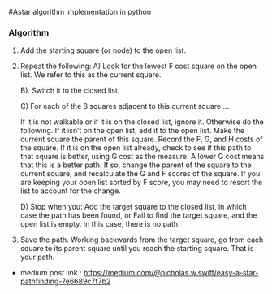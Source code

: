 #Astar algorithm implementation in python

### Algorithm


1. Add the starting square (or node) to the open list.
2. Repeat the following:
    A) Look for the lowest F cost square on the open list. We refer to this as the current square.
    
    B). Switch it to the closed list.
    
    C) For each of the 8 squares adjacent to this current square …
    
    If it is not walkable or if it is on the closed list, ignore it. Otherwise do the following.
    If it isn’t on the open list, add it to the open list. Make the current square the parent of this square. Record the F, G, and H costs of the square.
    If it is on the open list already, check to see if this path to that square is better, using G cost as the measure. A lower G cost means that this is a better path. If so, change the parent of the square to the current square, and recalculate the G and F scores of the square. If you are keeping your open list sorted by F score, you may need to resort the list to account for the change.
    
    D) Stop when you:
    Add the target square to the closed list, in which case the path has been found, or
    Fail to find the target square, and the open list is empty. In this case, there is no path.
3. Save the path. Working backwards from the target square, go from each square to its parent square until you reach the starting square. That is your path.

- medium post link : https://medium.com/@nicholas.w.swift/easy-a-star-pathfinding-7e6689c7f7b2
